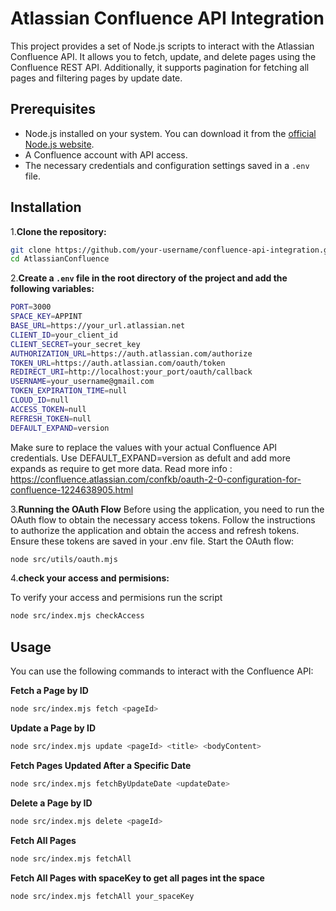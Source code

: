 # Atlassian Confluence API Integration

This project provides a set of Node.js scripts to interact with the Atlassian Confluence API. It allows you to fetch, update, and delete pages using the Confluence REST API. Additionally, it supports pagination for fetching all pages and filtering pages by update date.

## Prerequisites

- Node.js installed on your system. You can download it from the [official Node.js website](https://nodejs.org/).
- A Confluence account with API access.
- The necessary credentials and configuration settings saved in a `.env` file.

## Installation

1.**Clone the repository:**

```bash
git clone https://github.com/your-username/confluence-api-integration.git
cd AtlassianConfluence
```

2.**Create a `.env` file in the root directory of the project and add the following variables:**

```bash
PORT=3000
SPACE_KEY=APPINT
BASE_URL=https://your_url.atlassian.net
CLIENT_ID=your_client_id
CLIENT_SECRET=your_secret_key
AUTHORIZATION_URL=https://auth.atlassian.com/authorize
TOKEN_URL=https://auth.atlassian.com/oauth/token
REDIRECT_URI=http://localhost:your_port/oauth/callback
USERNAME=your_username@gmail.com
TOKEN_EXPIRATION_TIME=null
CLOUD_ID=null
ACCESS_TOKEN=null
REFRESH_TOKEN=null
DEFAULT_EXPAND=version
```

Make sure to replace the values with your actual Confluence API credentials.
Use DEFAULT_EXPAND=version as defult and add more expands as require to get more data.
Read more info : https://confluence.atlassian.com/confkb/oauth-2-0-configuration-for-confluence-1224638905.html

3.**Running the OAuth Flow**
Before using the application, you need to run the OAuth flow to obtain the necessary access tokens.
Follow the instructions to authorize the application and obtain the access and refresh tokens. Ensure these tokens are saved in your .env file.
Start the OAuth flow:

```bash
node src/utils/oauth.mjs
```

4.**check your access and permisions:**

To verify your access and permisions run the script

```bash
node src/index.mjs checkAccess
```

## Usage

You can use the following commands to interact with the Confluence API:

**Fetch a Page by ID**

```bash
node src/index.mjs fetch <pageId>
```

**Update a Page by ID**

```bash
node src/index.mjs update <pageId> <title> <bodyContent>
```

**Fetch Pages Updated After a Specific Date**

```bash
node src/index.mjs fetchByUpdateDate <updateDate>
```

**Delete a Page by ID**

```bash
node src/index.mjs delete <pageId>
```

**Fetch All Pages**

```bash
node src/index.mjs fetchAll
```

**Fetch All Pages with spaceKey to get all pages int the space**

```bash
node src/index.mjs fetchAll your_spaceKey
```
